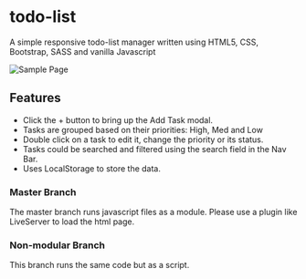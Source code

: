 # todo-list
A simple responsive todo-list manager written using HTML5, CSS, Bootstrap, SASS and vanilla Javascript

![Sample Page](https://github.com/pilangovan/todo-list/blob/master/todo-list_01.PNG)

## Features
* Click the + button to bring up the Add Task modal.
* Tasks are grouped based on their priorities: High, Med and Low
* Double click on a task to edit it, change the priority or its status.
* Tasks could be searched and filtered using the search field in the Nav Bar.
* Uses LocalStorage to store the data.

### Master Branch
The master branch runs javascript files as a module. Please use a plugin like LiveServer to load the html page. 

### Non-modular Branch
This branch runs the same code but as a script.

